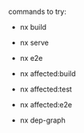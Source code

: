 commands to try:

* nx build
* nx serve
* nx e2e

* nx affected:build
* nx affected:test
* nx affected:e2e

* nx dep-graph
